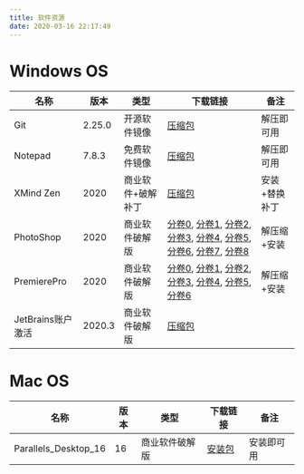 ```yaml
---
title: 软件资源
date: 2020-03-16 22:17:49
---
```


# Windows OS
|  名称  | 版本 | 类型  | 下载链接 | 备注 |
|  ----  | ---- | ----  | ---- | ---- |
| Git | 2.25.0 | 开源软件镜像 | [压缩包](https://zhongshijie.coding.net/s/93fe3853-d803-4757-97b0-c94fb4c4f55d) | 解压即可用 |
| Notepad  | 7.8.3 | 免费软件镜像 | [压缩包](https://zhongshijie.coding.net/s/cefa177f-2411-43e6-be87-bd93118a7cc1) | 解压即可用 |
| XMind Zen | 2020 | 商业软件+破解补丁 | [压缩包](https://zhongshijie.coding.net/s/9eb53e43-821b-4e6e-9076-3b04e26b2e9a) |安装+替换补丁 |
| PhotoShop | 2020 | 商业软件破解版 |[分卷0](https://zhongshijie.coding.net/s/732c9b47-abf3-4c32-95b2-c28f36917cd5), [分卷1](https://zhongshijie.coding.net/s/b68dad57-edbe-42c8-b0f1-1aaaeb0484c8), [分卷2](https://zhongshijie.coding.net/s/c99627c8-b44d-4f5e-a34f-aea3cfac7a5e), [分卷3](https://zhongshijie.coding.net/s/54967fbc-a7ea-48bd-91ae-6ca878eafb91), [分卷4](https://zhongshijie.coding.net/s/61e365be-47a5-4580-baa7-3296804e04c7), [分卷5](https://zhongshijie.coding.net/s/35915314-ebab-48cd-8f05-7e203c3e133f), [分卷6](https://zhongshijie.coding.net/s/a10a7254-d40b-4dff-ad9d-83095d81ce54), [分卷7](https://zhongshijie.coding.net/s/d40513b6-5a41-401d-a37d-f61ffb2decfd), [分卷8](https://zhongshijie.coding.net/s/17dade0d-9e41-47f5-9ab6-17d9df9f1641) | 解压缩+安装 |
| PremierePro | 2020 | 商业软件破解版 | [分卷0](https://zhongshijie.coding.net/s/9f915930-4179-4e17-be56-d20912a5b6b7), [分卷1](https://zhongshijie.coding.net/s/f188b087-23be-4c74-b604-67d0febc7961), [分卷2](https://zhongshijie.coding.net/s/fe229c58-c2a3-4c17-9433-40badc1c41cc), [分卷3](https://zhongshijie.coding.net/s/7b17b9a9-8087-4859-8a48-7d11feb8a6d1), [分卷4](https://zhongshijie.coding.net/s/2c3d59b5-6c22-49fd-a156-ba73906a60a6), [分卷5](https://zhongshijie.coding.net/s/9abb50c1-4cbb-4640-a4b7-678f3a548809), [分卷6](https://zhongshijie.coding.net/s/4dd2d599-8cfe-4bd6-950e-cc0815519cee) | 解压缩+安装 |
|JetBrains账户激活 | 2020.3 | 商业软件破解版 | [压缩包](https://cloud.189.cn/t/QRBVfyVvqEbm) |

# Mac OS
|  名称  | 版本 | 类型  | 下载链接 | 备注 |
|  ----  | ---- | ----  | ---- | ---- |
| Parallels_Desktop_16 | 16 | 商业软件破解版 | [安装包](https://cloud.189.cn/t/fIVvqmVBviaq) | 安装即可用 |